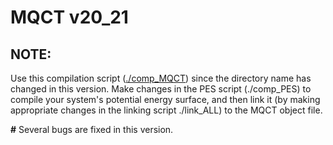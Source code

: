 # MQCT v20_21

## NOTE: 
Use this compilation script ([./comp_MQCT](./comp_MQCT)) since the directory name has changed in this version. Make changes in the PES script (./comp_PES) to compile your system's potential energy surface, and then link it (by making appropriate changes in the linking script ./link_ALL) to the MQCT object file.

**#** Several bugs are fixed in this version.
